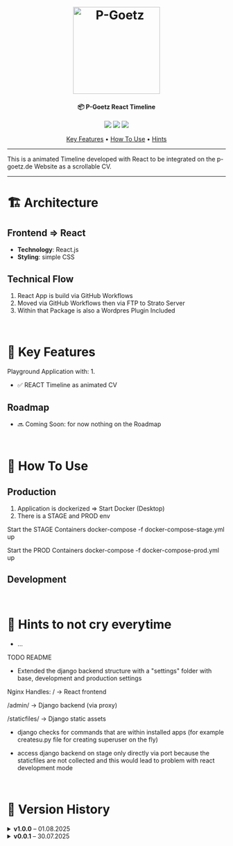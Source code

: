 <h1 align="center">
  <br>
  <a href="https://p-goetz.de/"><img src="https://p-goetz.de/wp-content/uploads/2025/04/20250404_P-Goetz_DEV_logo.png" alt="P-Goetz" width="200"></a>
</h1>

<h4 align="center">📦 P-Goetz React Timeline</h4>

<p align="center">
  <a href="https://p-goetz.de/"><img src="https://img.shields.io/badge/Version-1.0.0-blue"></a>
  <a href="https://p-goetz.de/"><img src="https://img.shields.io/badge/Author-Philipp_Goetz-yellow"></a>
  <a href="https://p-goetz.de/"><img src="https://img.shields.io/badge/uptime-100%25-brightgreen"></a>

</p>

<p align="center">
  <a href="#key-features">Key Features</a> •
  <a href="#how-to-use">How To Use</a> •
  <a href="#hints-to-not-cry-everytime">Hints</a>
</p>

<!-- Screenshot is optional -->
<!-- ![screenshot](https://raw.githubusercontent.com/amitmerchant1990/electron-markdownify/master/app/img/markdownify.gif) -->

---

This is a animated Timeline developed with React to be integrated on the p-goetz.de Website as a scrollable CV.

---

# 🏗️ Architecture

## Frontend => React
- **Technology**: React.js
- **Styling**: simple CSS

## Technical Flow
1. React App is build via GitHub Workflows
2. Moved via GitHub Workflows then via FTP to Strato Server
3. Within that Package is also a Wordpres Plugin Included

<br>

# 🚀 Key Features

Playground Application with:
1. 
- ✅ REACT Timeline as animated CV

## Roadmap
- 🔜 Coming Soon: for now nothing on the Roadmap

<br>

# 🔧 How To Use

## Production

1. Application is dockerized => Start Docker (Desktop)
2. There is a STAGE and PROD env

Start the STAGE Containers
docker-compose -f docker-compose-stage.yml up

Start the PROD Containers
docker-compose -f docker-compose-prod.yml up

## Development

<br>

# 🤬 Hints to not cry everytime

- ...


TODO README
- Extended the django backend structure with a "settings" folder with base, development and production settings


Nginx Handles:
/ → React frontend

/admin/ → Django backend (via proxy)

/staticfiles/ → Django static assets


- django checks for commands that are within installed apps (for example createsu.py file for creating superuser on the fly)

- access django backend on stage only directly via port because the staticfiles are not collected and this would lead to problem with react development mode

<br>

# 📅 Version History

<details>
<summary><strong>v1.0.0</strong> – 01.08.2025</summary>

- ✨ Updated Readme file  
- 🛠 Cleaned up folders and removed old files

</details>

<details>
<summary><strong>v0.0.1</strong> – 30.07.2025</summary>

- 🔧 Inital Deployment

</details>
